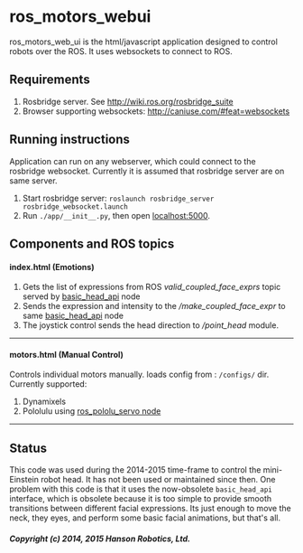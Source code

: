 ros_motors_webui
=======

ros_motors_web_ui is the html/javascript application designed to control robots over the ROS. It uses websockets to connect to ROS.

Requirements
------------

 1. Rosbridge server. See http://wiki.ros.org/rosbridge_suite
 2. Browser supporting websockets: http://caniuse.com/#feat=websockets

Running instructions
-------------

Application can run on any webserver, which could connect to the rosbridge websocket. Currently it is assumed that rosbridge server are on same server.

 1. Start rosbridge server: `roslaunch rosbridge_server rosbridge_websocket.launch`
 2. Run `./app/__init__.py`, then open [localhost:5000](http://localhost:5000).

Components and ROS topics
----------
#### index.html (Emotions)
 1. Gets the list of expressions from ROS *valid_coupled_face_exprs*  topic served by [basic_head_api](https://github.com/hansonrobotics/basic_head_api) node
 2. Sends the expression and intensity to the */make_coupled_face_expr* to same [basic_head_api](https://github.com/hansonrobotics/basic_head_api) node
 3. The joystick control sends the head direction to */point_head* module.
 
 ----------

#### motors.html (Manual Control)
Controls individual motors manually. loads config from : `/configs/` dir.
Currently supported:

 1. Dynamixels
 2. Pololulu using [ros_pololu_servo node](https://github.com/hansonrobotics/ros_pololu_servo)

----------

## Status
This code was used during the 2014-2015 time-frame to control the mini-Einstein robot head.
It has not been used or maintained since then.  One problem with this code is that it uses
the now-obsolete `basic_head_api` interface, which is obsolete because it is too simple to 
provide smooth transitions between different facial expressions.  Its just enough to move
the neck, they eyes, and perform some basic facial animations, but that's all.

##### Copyright (c) 2014, 2015  Hanson Robotics, Ltd.
